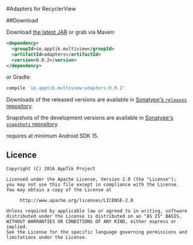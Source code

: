 #Adapters for RecyclerView

##Download

Download [the latest JAR][mvn] or grab via Maven:
```xml
<dependency>
  <groupId>io.apptik.multiview</groupId>
  <artifactId>adapters</artifactId>
  <version>0.0.2</version>
</dependency>
```
or Gradle:
```groovy
compile 'io.apptik.multiview:adapters:0.0.2'
```

Downloads of the released versions are available in [Sonatype's `releases` repository][release].

Snapshots of the development versions are available in [Sonatype's `snapshots` repository][snap].

requires at minimum Android SDK 15.

## Licence

    Copyright (C) 2016 AppTik Project

    Licensed under the Apache License, Version 2.0 (the "License");
    you may not use this file except in compliance with the License.
    You may obtain a copy of the License at

         http://www.apache.org/licenses/LICENSE-2.0

    Unless required by applicable law or agreed to in writing, software
    distributed under the License is distributed on an "AS IS" BASIS,
    WITHOUT WARRANTIES OR CONDITIONS OF ANY KIND, either express or implied.
    See the License for the specific language governing permissions and
    limitations under the License.

 [mvn]: https://search.maven.org/remote_content?g=io.apptik.multiview&a=adapters&v=LATEST
 [release]: https://oss.sonatype.org/content/repositories/releases/io/apptik/multiview/adapters
 [snap]: https://oss.sonatype.org/content/repositories/snapshots/io/apptik/multiview/adapters
